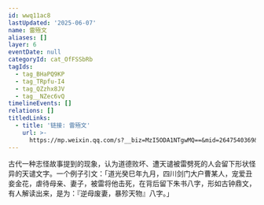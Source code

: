 ```yaml
---
id: wwq11ac8
lastUpdated: '2025-06-07'
name: 雷殛文
aliases: []
layer: 6
eventDate: null
categoryId: cat_OfFSSbRb
tagIds:
  - tag_BHaPQ9KP
  - tag_TRpfu-I4
  - tag_QZzhx8JV
  - tag__NZec6vQ
timelineEvents: []
relations: []
titledLinks:
  - title: '链接: 雷殛文'
    url: >-
      https://mp.weixin.qq.com/s?__biz=MzI5ODA1NTgwMQ==&mid=2647540369&idx=1&sn=8b48bd5b2db16907bbb5c30b0bc8c5bf&chksm=f524aec36616103d12ae9b52d2a5ab5be9b4905b12fe747d42c8ed3c0944b763b2a04ea077ea
---
```

古代一种志怪故事提到的现象，认为道德败坏、遭天谴被雷劈死的人会留下形状怪异的天谴文字。一个例子引文：「道光癸巳年九月，四川剑门大户曹某人，宠爱丑妾金花，虐待母亲、妻子，被雷将他击死，在背后留下朱书八字，形如古钟鼎文，有人解读出来，是为：『逆母废妻，暴殄天物』八字。」
